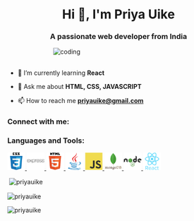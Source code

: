 <h1 align="center">Hi 👋, I'm Priya Uike</h1>
<h3 align="center">A passionate web developer from India</h3>
<img align ="right" alt="coding" width="400" src="https://media1.giphy.com/media/hpXdHPfFI5wTABdDx9/giphy.gif?cid=6c09b952eiaoe80xljhiovysszgn1g5bhz3u9tng647cfenr&ep=v1_internal_gif_by_id&rid=giphy.gif&ct=g">
<br><br>


- 🌱 I’m currently learning **React**

- 💬 Ask me about **HTML, CSS, JAVASCRIPT**

- 📫 How to reach me **priyauike@gmail.com**

<h3 align="left">Connect with me:</h3>
<p align="left">
</p>

<h3 align="left">Languages and Tools:</h3>
<p align="left"> <a href="https://www.w3schools.com/css/" target="_blank" rel="noreferrer"> <img src="https://raw.githubusercontent.com/devicons/devicon/master/icons/css3/css3-original-wordmark.svg" alt="css3" width="40" height="40"/> </a> <a href="https://expressjs.com" target="_blank" rel="noreferrer"> <img src="https://raw.githubusercontent.com/devicons/devicon/master/icons/express/express-original-wordmark.svg" alt="express" width="40" height="40"/> </a> <a href="https://www.w3.org/html/" target="_blank" rel="noreferrer"> <img src="https://raw.githubusercontent.com/devicons/devicon/master/icons/html5/html5-original-wordmark.svg" alt="html5" width="40" height="40"/> </a> <a href="https://www.java.com" target="_blank" rel="noreferrer"> <img src="https://raw.githubusercontent.com/devicons/devicon/master/icons/java/java-original.svg" alt="java" width="40" height="40"/> </a> <a href="https://developer.mozilla.org/en-US/docs/Web/JavaScript" target="_blank" rel="noreferrer"> <img src="https://raw.githubusercontent.com/devicons/devicon/master/icons/javascript/javascript-original.svg" alt="javascript" width="40" height="40"/> </a> <a href="https://www.mongodb.com/" target="_blank" rel="noreferrer"> <img src="https://raw.githubusercontent.com/devicons/devicon/master/icons/mongodb/mongodb-original-wordmark.svg" alt="mongodb" width="40" height="40"/> </a> <a href="https://nodejs.org" target="_blank" rel="noreferrer"> <img src="https://raw.githubusercontent.com/devicons/devicon/master/icons/nodejs/nodejs-original-wordmark.svg" alt="nodejs" width="40" height="40"/> </a> <a href="https://reactjs.org/" target="_blank" rel="noreferrer"> <img src="https://raw.githubusercontent.com/devicons/devicon/master/icons/react/react-original-wordmark.svg" alt="react" width="40" height="40"/> </a> </p>

<p>&nbsp;<img align="center" src="https://github-readme-stats.vercel.app/api?username=priyauike&show_icons=true&locale=en" alt="priyauike" /></p>


<p><img align="center" src="https://github-readme-streak-stats.herokuapp.com/?user=priyauike&" alt="priyauike" /></p>

<p><img align="left" src="https://github-readme-stats.vercel.app/api/top-langs?username=priyauike&show_icons=true&locale=en&layout=compact" alt="priyauike" /></p>
